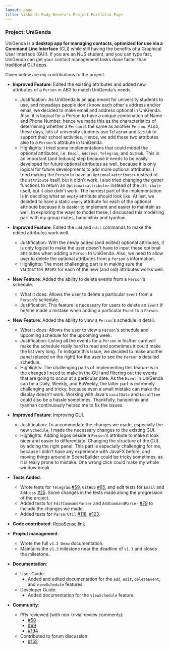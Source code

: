 ```yaml
---
layout: page
title: Vishandi Rudy Keneta's Project Portfolio Page
---
```


### Project: UniGenda

UniGenda is a **desktop app for managing contacts, optimized for use via a Command Line Interface** (CLI) while still having the benefits of a Graphical User Interface (GUI). If you are an NUS student, and you can type fast, UniGenda can get your contact management tasks done faster than traditional GUI apps.

Given below are my contributions to the project.

* **Improved Feature**: Edited the existing attributes and added new attributes of a `Person` in AB3 to match UniGenda's needs.
  * Justification: As UniGenda is an app meant for university students to use, and nowadays people don't know each other's address and/or email, we decided to make email and address optional in UniGenda. Also, it is logical for a Person to have a unique combination of Name and Phone Number, hence we made this as the characteristics of determining whether a `Person` is the same as another `Person`. ALso, these days, lots of university students use `Telegram` and `GitHub` to support their school activities. Hence, we add these two attributes also to a `Person`'s attribute in UniGenda.
  * Highlights: I tried some implementations that could model the optional attributes, i.e. `Email`, `Address`, `Telegram`, and `GitHub`. This is an important (and tedious) step because it needs to be easily developed for future optional attributes as well, because it is only logical for future developments to add more optional attributes. I tried making the `Person` to have an `Optional<attribute>` instead of the `attribute` itself, but it didn't work. I also tried changing the getter functions to return an `Optional<attribute>` instead of the `attribute` itself, but it also didn't work. The hardest part of the implementation is in deciding what an `empty` attribute should look like. At last, we decided to have a static `empty` attribute for each of the optional attribute because it is easier to implement and easier to maintain as well. In exploring the ways to model these, I discussed this modelling part with my group mates, hanqinilnix and tyanhan.

* **Improved Feature**: Edited the `add` and `edit` commands to make the edited attributes work well.
  * Justification: With the newly added (and edited) optional attributes, it is only logical to make the user doesn't have to input these optional attributes when adding a `Person` to UniGenda. Also, we need to allow user to delete the optional attributes from a `Person`'s information.
  * Highlights: The most challenging part is in making sure the `VALIDATION_REGEX` for each of the new (and old) attributes works well.

* **New Feature**: Added the ability to delete events from a `Person`'s schedule.
  * What it does: Allows the user to delete a particular `Event` from a `Person`'s schedule.
  * Justification: This feature is necessary for users to delete an `Event` if he/she made a mistake when adding a particular `Event` to a `Person`.

* **New Feature**: Added the ability to view a `Person`'s schedule in detail.
  * What it does: Allows the user to view a `Person`'s schedule and upcoming schedule for the upcoming week.
  * Justification: Listing all the events for a `Person` in his/her card will make the schedule really hard to read and sometimes it could make the list very long. To mitigate this issue, we decided to make another panel (placed on the right) for the user to see the `Person`'s detailed schedule.
  * Highlights: The challenging parts of implementing this feature is in the changes I need to make in the GUI and filtering out the events that are going to occur at a particular date. As the `Event` in UniGenda can be a Daily, Weekly, and BiWeekly, the latter part is extremely challenging and tricky, because even a small mistake can make the display doesn't work. Working with Java's `LocalDate` and `LocalTime` could also be a hassle sometimes. Thankfully, hanqinilnix and tyanhan continuously helped me to fix the issues.

* **Improved Feature**: Improving GUI.
  * Justification: To accommodate the changes we made, especially the new `Schedule`, I made the necessary changes to the existing GUI.
  * Highlights: Adding logos beside a `Person`'s attribute to make it look nicer and easier to differentiate. Changing the structure of the GUI by adding the right panel. This part is especially challenging for me, because I didn't have any experience with JavaFX before, and moving things around in SceneBuilder could be tricky sometimes, as it is really prone to mistake. One wrong click could make my whole window break.

* **Tests Added**:
  * Wrote tests for `Telegram` [#59](https://github.com/AY2122S2-CS2103T-W09-1/tp/pull/59), `GitHub` [#65](https://github.com/AY2122S2-CS2103T-W09-1/tp/pull/65), and edit tests for `Email` and `Address` [#25](https://github.com/AY2122S2-CS2103T-W09-1/tp/pull/25). Some changes in the tests made along the progression of the project.
  * Added tests for `EditCommandParser` and `AddCommandParser` [#79](https://github.com/AY2122S2-CS2103T-W09-1/tp/pull/79) to include the changes we made.
  * Added tests for `ParserUtil` [#118](https://github.com/AY2122S2-CS2103T-W09-1/tp/pull/118), [#123](https://github.com/AY2122S2-CS2103T-W09-1/tp/pull/123).

* **Code contributed**: [RepoSense link](https://nus-cs2103-ay2122s2.github.io/tp-dashboard/?search=vishandi&breakdown=true)

* **Project management**:
  * Wrote the full `v1.2 Demo` documentation.
  * Maintains the `v1.3` milestone near the deadline of `v1.3` and closes the milestone.

* **Documentation**:
  * User Guide:
    * Added and edited documentation for the `add`, `edit`, `deleteEvent`, and `viewSchedule` features.
  * Developer Guide:
    * Added documentation for the `viewSchedule` feature.

* **Community**:
  * PRs reviewed (with non-trivial review comments):
    * [#58](https://github.com/AY2122S2-CS2103T-W09-1/tp/pull/58)
    * [#69](https://github.com/AY2122S2-CS2103T-W09-1/tp/pull/69)
    * [#194](https://github.com/AY2122S2-CS2103T-W09-1/tp/pull/194)
  * Contributed to forum discussion:
    * [#155](https://github.com/nus-cs2103-AY2122S2/forum/issues/155)
